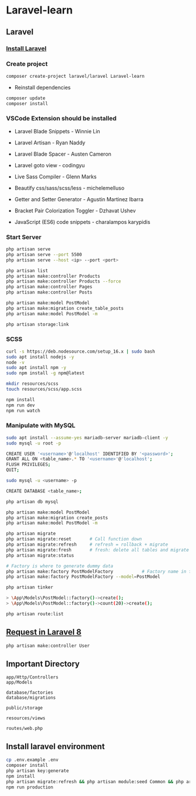 # Laravel-learn

## Laravel

### [Install Laravel](https://github.com/datlt4/PHP-learn/blob/main/README.md#install-laravel)

### Create project

```bash
composer create-project laravel/laravel Laravel-learn
```

- Reinstall dependencies

```bash
composer update
composer install
```

### VSCode Extension should be installed

- Laravel Blade Snippets - Winnie Lin

- Laravel Artisan - Ryan Naddy

- Laravel Blade Spacer - Austen Cameron

- Laravel goto view - codingyu

- Live Sass Compiler - Glenn Marks

- Beautify css/sass/scss/less - michelemelluso

- Getter and Setter Generator - Agustin Martinez Ibarra

- Bracket Pair Colorization Toggler - Dzhavat Ushev

- JavaScript (ES6) code snippets - charalampos karypidis

### Start Server

```bash
php artisan serve
php artisan serve --port 5500
php artisan serve --host <ip> --port <port>
```

```bash
php artisan list
php artisan make:controller Products
php artisan make:controller Products --force
php artisan make:controller Pages
php artisan make:controller Posts

php artisan make:model PostModel
php artisan make:migration create_table_posts
php artisan make:model PostModel -m 
```

```bash
php artisan storage:link
```

### SCSS

```bash
curl -s https://deb.nodesource.com/setup_16.x | sudo bash
sudo apt install nodejs -y
node -v
sudo apt install npm -y
sudo npm install -g npm@latest

mkdir resources/scss
touch resources/scss/app.scss
```

```bash
npm install
npm run dev
npm run watch
```

### Manipulate with MySQL

```bash
sudo apt install --assume-yes mariadb-server mariadb-client -y
sudo mysql -u root -p

CREATE USER '<username>'@'localhost' IDENTIFIED BY '<password>';
GRANT ALL ON <table_name>.* TO '<username>'@'localhost';
FLUSH PRIVILEGES;
QUIT;
```

```bash
sudo mysql -u <username> -p

CREATE DATABASE <table_name>;
```

```bash
php artisan db mysql
```

```bash
php artisan make:model PostModel
php artisan make:migration create_posts
php artisan make:model PostModel -m 
```

```bash
php artisan migrate
php artisan migrate:reset       # Call function down
php artisan migrate:refresh     # refresh = rollback + migrate
php artisan migrate:fresh       # fresh: delete all tables and migrate
php artisan migrate:status
```

```bash
# Factory is where to generate dummy data
php artisan make:factory PostModelFactory           # Factory name in format: <model_name>Factory
php artisan make:factory PostModelFactory --model=PostModel
```

```bash
php artisan tinker

> \App\Models\PostModel::factory()->create();
> \App\Models\PostModel::factory()->count(20)->create();
```

```bash
php artisan route:list
```

## [Request in Laravel 8](https://toidicode.com/request-trong-laravel-8-phan-1-451.html)

```bash
php artisan make:controller User
```

## Important Directory

```
app/Http/Controllers
app/Models

database/factories
database/migrations

public/storage

resources/views

routes/web.php
```

## Install laravel environment

```bash
cp .env.example .env
composer install
php artisan key:generate
npm install 
php artisan migrate:refresh && php artisan module:seed Common && php artisan module:seed Tool && php artisan passport:install
npm run production
```